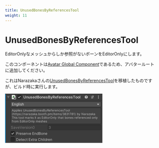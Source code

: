 ```yaml
---
title: UnusedBonesByReferencesTool
weight: 11
---
```


# UnusedBonesByReferencesTool

EditorOnlyなメッシュからしか参照がないボーンをEditorOnlyにします。

このコンポーネントは[Avatar Global Component](../avatar-global-components)であるため、アバタールートに追加してください。

これはNarazakaさんの[UnusedBonesByReferencesTool][UnusedBonesByReferencesTool]を移植したものですが、ビルド時に実行します。

[UnusedBonesByReferencesTool]: https://narazaka.booth.pm/items/3831781

![component.png](component.png)
